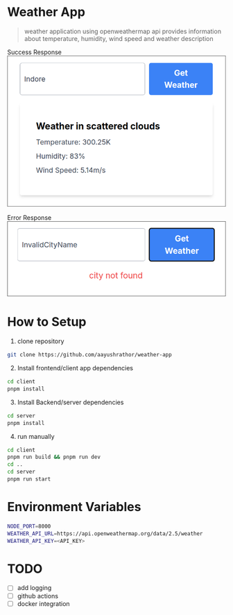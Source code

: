 # Weather App

> weather application using openweathermap api
> provides information about temperature, humidity, wind speed and weather description

Success Response
![success](./assests/success.png)

Error Response
![error](./assests/error.png)

# How to Setup

1. clone repository

```bash
git clone https://github.com/aayushrathor/weather-app
```

2. Install frontend/client app dependencies

```bash
cd client
pnpm install
```

3. Install Backend/server dependencies

```bash
cd server
pnpm install
```

4. run manually

```bash
cd client
pnpm run build && pnpm run dev
cd ..
cd server
pnpm run start
```

<!-- 4. run using docker -->
<!---->
<!-- ```bash -->
<!-- docker compose up -->
<!-- ``` -->

# Environment Variables

```bash
NODE_PORT=8000
WEATHER_API_URL=https://api.openweathermap.org/data/2.5/weather
WEATHER_API_KEY=<API_KEY>
```

# TODO

- [ ] add logging
- [ ] github actions
- [ ] docker integration
